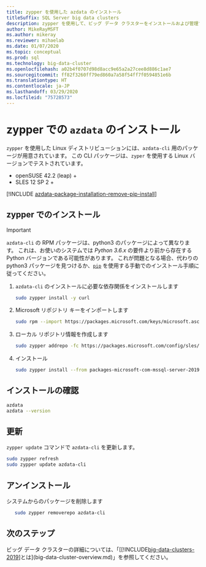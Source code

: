 ```yaml
---
title: zypper を使用した azdata のインストール
titleSuffix: SQL Server big data clusters
description: zypper を使用して、ビッグ データ クラスターをインストールおよび管理する azdata ツールをインストールする方法について説明します。
author: MikeRayMSFT
ms.author: mikeray
ms.reviewer: mihaelab
ms.date: 01/07/2020
ms.topic: conceptual
ms.prod: sql
ms.technology: big-data-cluster
ms.openlocfilehash: a02b4f0707d98d8acc9e65a2a27cee8d886c1ae7
ms.sourcegitcommit: ff82f3260ff79ed860a7a58f54ff7f0594851e6b
ms.translationtype: HT
ms.contentlocale: ja-JP
ms.lasthandoff: 03/29/2020
ms.locfileid: "75728573"
---
```

# <a name="install-azdata-with-zypper"></a>zypper での `azdata` のインストール

`zypper` を使用した Linux ディストリビューションには、`azdata-cli` 用のパッケージが用意されています。 この CLI パッケージは、`zyper` を使用する Linux バージョンでテストされています。

- openSUSE 42.2 (leap) +
- SLES 12 SP 2 +

[!INCLUDE [azdata-package-installation-remove-pip-install](../includes/azdata-package-installation-remove-pip-install.md)]

## <a name="install-with-zypper"></a>zypper でのインストール
>[!IMPORTANT]
>`azdata-cli` の RPM パッケージは、python3 のパッケージによって異なります。 これは、お使いのシステムでは *Python 3.6.x* の要件より前から存在する Python バージョンである可能性があります。 これが問題となる場合、代わりの python3 パッケージを見つけるか、[`pip`](deploy-install-azdata-pip.md) を使用する手動でのインストール手順に従ってください。

1. `azdata-cli` のインストールに必要な依存関係をインストールします

   ```bash
   sudo zypper install -y curl
   ```

1. Microsoft リポジトリ キーをインポートします

   ```bash
   sudo rpm --import https://packages.microsoft.com/keys/microsoft.asc
   ```

1. ローカル リポジトリ情報を作成します

   ```bash
   sudo zypper addrepo -fc https://packages.microsoft.com/config/sles/12/mssql-server-2019.repo
   ```

1. インストール

   ```bash
   sudo zypper install --from packages-microsoft-com-mssql-server-2019 -y azdata-cli
   ```

## <a name="verify-install"></a>インストールの確認

   ```bash
   azdata
   azdata --version
   ```

## <a name="update"></a>更新

`zypper update` コマンドで `azdata-cli` を更新します。

   ```bash
   sudo zypper refresh
   sudo zypper update azdata-cli
   ```

## <a name="uninstall"></a>アンインストール

システムからのパッケージを削除します

```bash
   sudo zypper removerepo azdata-cli
```

## <a name="next-steps"></a>次のステップ

ビッグ データ クラスターの詳細については、「[[!INCLUDE[big-data-clusters-2019](../includes/ssbigdataclusters-ver15.md)]とは](big-data-cluster-overview.md)」を参照してください。
